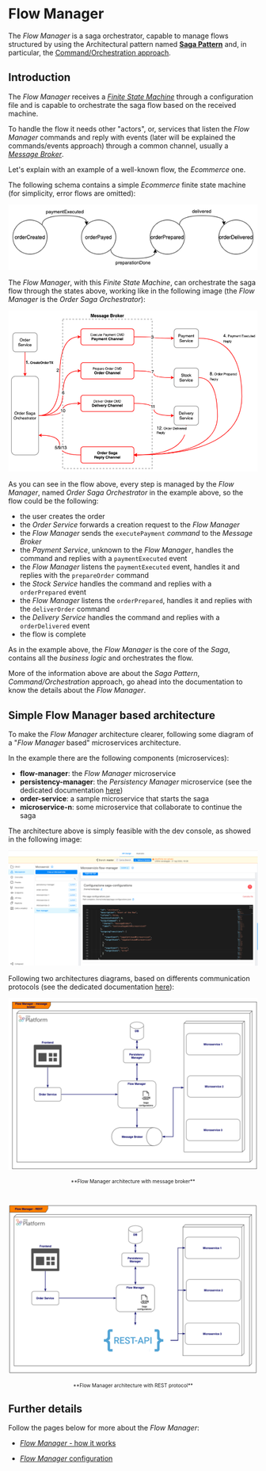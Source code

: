 # Flow Manager

The _Flow Manager_ is a saga orchestrator, capable to manage flows structured by using the Architectural pattern named [**Saga Pattern**](https://blog.couchbase.com/saga-pattern-implement-business-transactions-using-microservices-part/) and, in particular, the [Command/Orchestration approach](https://blog.couchbase.com/saga-pattern-implement-business-transactions-using-microservices-part-2/).

## Introduction

The _Flow Manager_ receives a [_Finite State Machine_](https://brilliant.org/wiki/finite-state-machines/) through a configuration file and is capable to orchestrate the saga flow based on the received machine.

To handle the flow it needs other "actors", or, services that listen the _Flow Manager_ commands and reply with events (later will be explained the commands/events approach) through a common channel, usually a [_Message Broker_](https://www.ibm.com/cloud/learn/message-brokers).

Let's explain with an example of a well-known flow, the _Ecommerce_ one.

The following schema contains a simple _Ecommerce_ finite state machine (for simplicity, error flows are omitted):

[![alt_image](img/sample-finite-state-machine.png)](img/sample-finite-state-machine.png)

The _Flow Manager_, with this _Finite State Machine_, can orchestrate the saga flow through the states above, working like in the following image (the _Flow Manager_ is the _Order Saga Orchestrator_):

[![alt_image](img/ecommerce-sample-flow-with-orchestrator.png)](img/ecommerce-sample-flow-with-orchestrator.png)

As you can see in the flow above, every step is managed by the _Flow Manager_, named _Order Saga Orchestrator_ in the example above, so the flow could be the following:

- the user creates the order
- the _Order Service_ forwards a creation request to the _Flow Manager_
- the _Flow Manager_ sends the `executePayment` _command_ to the _Message Broker_
- the _Payment Service_, unknown to the _Flow Manager_, handles the command and replies with a `paymentExecuted` event
- the _Flow Manager_ listens the `paymentExecuted` event, handles it and replies with the `prepareOrder` command
- the _Stock Service_ handles the command and replies with a `orderPrepared` event
- the _Flow Manager_ listens the `orderPrepared`, handles it and replies with the `deliverOrder` command
- the _Delivery Service_ handles the command and replies with a `orderDelivered` event
- the flow is complete

As in the example above, the _Flow Manager_ is the core of the _Saga_, contains all the _business logic_ and orchestrates the flow.

More of the information above are about the _Saga Pattern_, _Command/Orchestration_ approach, go ahead into the documentation to know the details about the _Flow Manager_.

## Simple Flow Manager based architecture

To make the _Flow Manager_ architecture clearer, following some diagram of a "_Flow Manager_ based" microservices architecture.

In the example there are the following components (microservices):

- **flow-manager**: the _Flow Manager_ microservice
- **persistency-manager**: the _Persistency Manager_ microservice (see the dedicated documentation [here](./how-it-works/#the-persistency-manager))
- **order-service**: a sample microservice that starts the saga
- **microservice-n**: some microservice that collaborate to continue the saga

The architecture above is simply feasible with the dev console, as showed in the following image:

[![alt_image](img/flow-manager-architecture-dev-console.png)](img/flow-manager-architecture-dev-console.png)

Following two architectures diagrams, based on differents communication protocols (see the dedicated documentation [here](./configuration/#communication-protocols)):

[![alt_image](img/Flow-Manager-generic-message-broker.png)](img/Flow-Manager-generic-message-broker.png)
<p align="center" style="font-size: 10px">**Flow Manager architecture with message broker**</p>

<br>

[![alt_image](img/Flow-Manager-generic-REST.png)](img/Flow-Manager-generic-REST.png)
<p align="center" style="font-size: 10px">**Flow Manager architecture with REST protocol**</p>

## Further details

Follow the pages below for more about the _Flow Manager_:

- [_Flow Manager_ - how it works](./how-it-works.md)

- [_Flow Manager_ configuration](./configuration.md)
